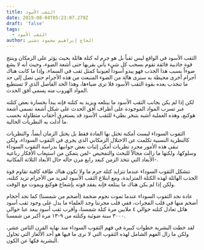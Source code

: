 ```yaml
---
title: الثقب الأسود
date: 2019-08-04T05:23:07.279Z
draft: 'false'
tags:
  - الثقب الأسود
author: الحاج إبراهيم محمود دشتي
---
```

الثقب الأسود في الواقع ليس ثقباً بل هو جرم له كتلة هائلة بحيث يؤثر على الزمكان وينتج قوة جاذبية فائقة تقوم بسحب كل شيء يأتي بقربها حتى أشعة الضوء، وحيث أنه لا يشع ضوءاً بسبب هذا الجذب فهو يبدو أسوداً لعيوننا كمثل ثقب في السماء، وإذا ما كانت هناك أجرام أخرى محيطة به سنرى هالة من الضوء المنبعث من هذه الأجرام حتى تصل إلى حد ما تنجذب بعده بقوة الثقب الأسود فلا نرى ضياءها، وهذا الحد الفاصل الذي لا تستطيع المواد الهروب منه يسمى أفق الحدث.

لكن إذا لم يكن بجانب الثقب الأسود ما يبتلعه ويزيد به كتلته فإنه يبدأ بخسارة بعض كتلته عبر تسرب المواد الموجودة على أطراف أفق الحدث على شكل أشعة تسمى أشعة هوكنغ، وهذه العملية أشبه بتبخر بطيء للثقب الأسود قد يستغرق أحقاب متطاولة بحسب ما أدلت به النظريات الحالية.

الثقوب السوداء ليست أمكنة تختل بها المادة فقط بل يختل الزمان أيضاً، والنظريات كالنظرية النسبية تكلمت عن الاختلال الزمكاني الذي يجري في الثقوب السوداء، ولكن تبقى هذه الأمور مجرد نظريات أمكن إثبات بعض جوانبها بدراسة الثقوب السوداء وسلوكها، ولكنها ما زالت مجالاً للبحث والتمحيص -لمن يتمكن من استيعاب الأفكار رباعية الأبعاد التي تتخذ الزمن كبعد رابع مرن حاله حال الأبعاد الثلاثة المكانية-.

تتشكل الثقوب السوداء عندما تتزايد كتلة جرم ما ولا تكون هناك طاقة كافية تقاوم قوة الجذب الهائلة لهذه الكتلة المتزايدة، ومع ابتلاع الثقب الأسود لمزيد من الأجرام تزيد كتلته، ولكن إذا لم يكن هناك ما يبتلعه فإنه يفقد قوته بإشعاع هوكنغ ويموت مع الوقت.

عادة نجد الثقوب السوداء عندما تموت نجوم ضخمة (أضخم من شمسنا) كما نجد أحجام أضخم منها في قلب المجرات، ففي قلب مجرتنا وجد العلماء ما يدل على وجود ثقب أسود هائل تعادل كتلته حوالي ٤ ملايين مرة كتلة شمسنا، وأقرب ثقب أسود يبعد عنا حوالي ٣٠٠٠ سنة ضوئية وكتلته من ٩-١٣ مرة أكبر من شمسنا.

لقد خطت البشرية خطوات كبيرة في فهم الثقوب السوداء منذ نهاية القرن الثامن عشر، ولكن ما زال الفهم الشامل لهذه الثقوب التي لا نرى ما فيها هو أحد الألغاز التي تحاول البشرية فكها عن الكون.
